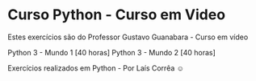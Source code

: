 # Curso Python - Curso em Video

Estes exercícios são do Professor Gustavo Guanabara - Curso em vídeo 

Python 3 - Mundo 1 [40 horas]
Python 3 - Mundo 2 [40 horas]

Exercícios realizados em Python - Por Laís Corrêa ☺️
